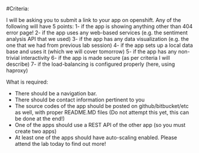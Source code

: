 #Criteria:

I will be asking you to submit a link to your app on openshift. Any of the following will have 5 points:
1- if the app is showing anything other than 404 error page!
2- if the app uses any web-based services (e.g. the sentiment analysis API that we used)
3- if the app has any data visualization (e.g. the one that we had from previous lab session)
4- if the app sets up a local data base and uses it (which we will cover tomorrow)
5- if the app has any non-trivial interactivity
6- if the app is made secure (as per criteria I will describe)
7- if the load-balancing is configured properly (here, using haproxy)

What is required: 
- There should be a navigation bar.
- There should be contact information pertinent to you
- The source codes of the app should be posted on github/bitbucket/etc as well, with proper README.MD files (Do not attempt this yet, this can be done at the end!)
- One of the apps should use a REST API of the other app (so you must create two apps)
- At least one of the apps should have auto-scaling enabled.
Please attend the lab today to find out more!
